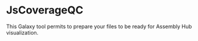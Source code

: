 # JsCoverageQC
This Galaxy tool permits to prepare your files to be ready for Assembly Hub visualization.
